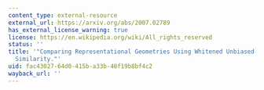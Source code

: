 ```yaml
---
content_type: external-resource
external_url: https://arxiv.org/abs/2007.02789
has_external_license_warning: true
license: https://en.wikipedia.org/wiki/All_rights_reserved
status: ''
title: '"Comparing Representational Geometries Using Whitened Unbiased-Distance-Matrix
  Similarity."'
uid: fac43027-64d0-415b-a33b-48f19b8bf4c2
wayback_url: ''
---
```

